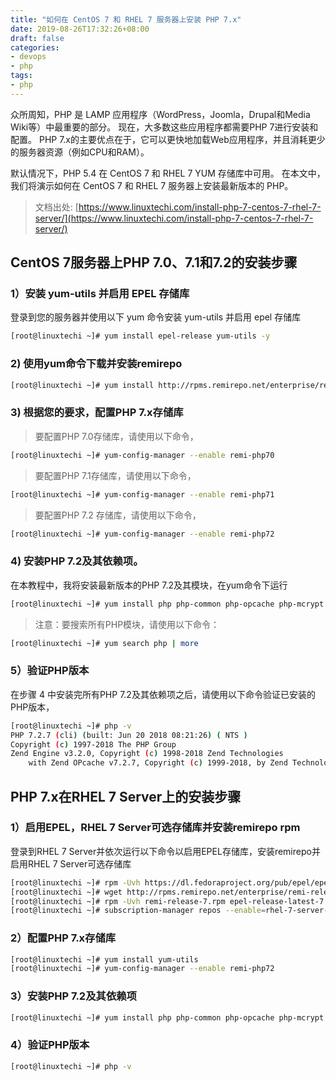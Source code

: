 ```yaml
---
title: "如何在 CentOS 7 和 RHEL 7 服务器上安装 PHP 7.x"
date: 2019-08-26T17:32:26+08:00
draft: false
categories: 
- devops
- php
tags:
- php
---
```


众所周知，PHP 是 LAMP 应用程序（WordPress，Joomla，Drupal和Media Wiki等）中最重要的部分。 现在，大多数这些应用程序都需要PHP 7进行安装和配置。 PHP 7.x的主要优点在于，它可以更快地加载Web应用程序，并且消耗更少的服务器资源（例如CPU和RAM）。

默认情况下，PHP 5.4 在 CentOS 7 和 RHEL 7 YUM 存储库中可用。 在本文中，我们将演示如何在 CentOS 7 和 RHEL 7 服务器上安装最新版本的 PHP。

> 文档出处: [https://www.linuxtechi.com/install-php-7-centos-7-rhel-7-server/](https://www.linuxtechi.com/install-php-7-centos-7-rhel-7-server/)

## CentOS 7服务器上PHP 7.0、7.1和7.2的安装步骤

### 1）安装 yum-utils 并启用 EPEL 存储库

登录到您的服务器并使用以下 yum 命令安装 yum-utils 并启用 epel 存储库

```bash
[root@linuxtechi ~]# yum install epel-release yum-utils -y
```

### 2) 使用yum命令下载并安装remirepo

```bash
[root@linuxtechi ~]# yum install http://rpms.remirepo.net/enterprise/remi-release-7.rpm
```

### 3)  根据您的要求，配置PHP 7.x存储库

> 要配置PHP 7.0存储库，请使用以下命令，

```bash
[root@linuxtechi ~]# yum-config-manager --enable remi-php70
```

> 要配置PHP 7.1存储库，请使用以下命令，

```bash
[root@linuxtechi ~]# yum-config-manager --enable remi-php71
```

> 要配置PHP 7.2 存储库，请使用以下命令，

```bash
[root@linuxtechi ~]# yum-config-manager --enable remi-php72
```

### 4) 安装PHP 7.2及其依赖项。

在本教程中，我将安装最新版本的PHP 7.2及其模块，在yum命令下运行

```bash
[root@linuxtechi ~]# yum install php php-common php-opcache php-mcrypt php-cli php-gd php-curl php-mysql -y
```

> 注意：要搜索所有PHP模块，请使用以下命令：

```bash
[root@linuxtechi ~]# yum search php | more
```

### 5）验证PHP版本

在步骤 4 中安装完所有PHP 7.2及其依赖项之后，请使用以下命令验证已安装的PHP版本，

```bash
[root@linuxtechi ~]# php -v
PHP 7.2.7 (cli) (built: Jun 20 2018 08:21:26) ( NTS )
Copyright (c) 1997-2018 The PHP Group
Zend Engine v3.2.0, Copyright (c) 1998-2018 Zend Technologies
    with Zend OPcache v7.2.7, Copyright (c) 1999-2018, by Zend Technologies
```

## PHP 7.x在RHEL 7 Server上的安装步骤

### 1）启用EPEL，RHEL 7 Server可选存储库并安装remirepo rpm

登录到RHEL 7 Server并依次运行以下命令以启用EPEL存储库，安装remirepo并启用RHEL 7 Server可选存储库

```bash
[root@linuxtechi ~]# rpm -Uvh https://dl.fedoraproject.org/pub/epel/epel-release-latest-7.noarch.rpm
[root@linuxtechi ~]# wget http://rpms.remirepo.net/enterprise/remi-release-7.rpm
[root@linuxtechi ~]# rpm -Uvh remi-release-7.rpm epel-release-latest-7.noarch.rpm
[root@linuxtechi ~]# subscription-manager repos --enable=rhel-7-server-optional-rpms
```

### 2）配置PHP 7.x存储库

```bash
[root@linuxtechi ~]# yum install yum-utils
[root@linuxtechi ~]# yum-config-manager --enable remi-php72
```

### 3）安装PHP 7.2及其依赖项

```bash
[root@linuxtechi ~]# yum install php php-common php-opcache php-mcrypt php-cli php-gd php-curl php-mysql -y
```

### 4）验证PHP版本

```bash
[root@linuxtechi ~]# php -v
```